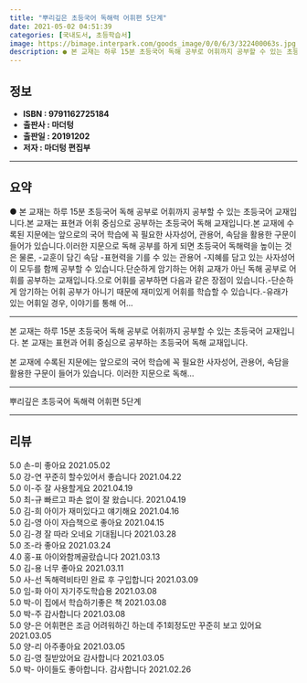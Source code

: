 ```yaml
---
title: "뿌리깊은 초등국어 독해력 어휘편 5단계"
date: 2021-05-02 04:51:39
categories: [국내도서, 초등학습서]
image: https://bimage.interpark.com/goods_image/0/0/6/3/322400063s.jpg
description: ● 본 교재는 하루 15분 초등국어 독해 공부로 어휘까지 공부할 수 있는 초등국어 교재입니다.본 교재는 표현과 어휘 중심으로 공부하는 초등국어 독해 교재입니다.본 교재에 수록된 지문에는 앞으로의 국어 학습에 꼭 필요한 사자성어, 관용어, 속담을 활용한 구문이 들어가 있습니다.이러한 지
---
```


## **정보**

- **ISBN : 9791162725184**
- **출판사 : 마더텅**
- **출판일 : 20191202**
- **저자 : 마더텅 편집부**

------



## **요약**

●  본 교재는 하루 15분 초등국어 독해 공부로 어휘까지 공부할 수 있는 초등국어 교재입니다.본 교재는 표현과 어휘 중심으로 공부하는 초등국어 독해 교재입니다.본 교재에 수록된 지문에는 앞으로의 국어 학습에 꼭 필요한 사자성어, 관용어, 속담을 활용한 구문이 들어가 있습니다.이러한 지문으로 독해 공부를 하게 되면 초등국어 독해력을 높이는 것은 물론, -교훈이 담긴 속담 -표현력을 기를 수 있는 관용어 -지혜를 담고 있는 사자성어이 모두를 함께 공부할 수 있습니다.단순하게 암기하는 어휘 교재가 아닌 독해 공부로 어휘를 공부하는 교재입니다.으로 어휘를 공부하면 다음과 같은 장점이 있습니다.-단순하게 암기하는 어휘 공부가 아니기 때문에 재미있게 어휘를 학습할 수 있습니다.-유래가 있는 어휘일 경우, 이야기를 통해 어...

------

본 교재는 하루 15분 초등국어 독해 공부로 어휘까지 공부할 수 있는 초등국어 교재입니다.
본 교재는 표현과 어휘 중심으로 공부하는 초등국어 독해 교재입니다.

본 교재에 수록된 지문에는 
앞으로의 국어 학습에 꼭 필요한 사자성어, 관용어, 속담을 활용한 구문이 들어가 있습니다.
이러한 지문으로 독해... 

------


뿌리깊은 초등국어 독해력 어휘편 5단계 

------


## **리뷰** 

5.0 손-미 좋아요 2021.05.02 <br/>5.0 강-연 꾸준히 할수있어서 좋습니다 2021.04.22 <br/>5.0 이-주 잘 사용할게요 2021.04.19 <br/>5.0 최-규 빠르고 파손 없이 잘 왔습니다. 2021.04.19 <br/>5.0 김-희 아이가 재미있다고 얘기해요 2021.04.16 <br/>5.0 김-영 아이 자습책으로 좋아요 2021.04.15 <br/>5.0 김-경 잘 따라 오네요 기대됩니다 2021.03.28 <br/>5.0 조-라 좋아요 2021.03.24 <br/>4.0 홍-표 아이와함께골랐습니다 2021.03.13 <br/>5.0 김-용 너무 좋아요 2021.03.11 <br/>5.0 사-선 독해력비타민 완료 후 구입합니다 2021.03.09 <br/>5.0 임-화 아이 자기주도학습용  2021.03.08 <br/>5.0 박-이 집에서 학습하기좋은  책 2021.03.08 <br/>5.0 박-주 감사합니다 2021.03.08 <br/>5.0 양-은 어휘편은 조금 어려워하긴 하는데 주1회정도만 꾸준히 보고 있어요 2021.03.05 <br/>5.0 양-리 아주좋아요  2021.03.05 <br/>5.0 김-영 질받았어요 감사합니다 2021.03.05 <br/>5.0 박- 아이들도 좋아합니다.  감사합니다 2021.02.26 <br/>